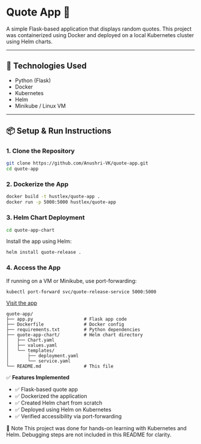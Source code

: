 # Quote App 🚀

A simple Flask-based application that displays random quotes. This project was containerized using Docker and deployed on a local Kubernetes cluster using Helm charts.

---

## 🔧 Technologies Used

- Python (Flask)
- Docker
- Kubernetes
- Helm
- Minikube / Linux VM

---

## 📦 Setup & Run Instructions

### 1. Clone the Repository

```bash
git clone https://github.com/Anushri-VK/quote-app.git
cd quote-app
```

### 2. Dockerize the App

```bash
docker build -t hustlex/quote-app .
docker run -p 5000:5000 hustlex/quote-app
```

### 3. Helm Chart Deployment

```bash
cd quote-app-chart
```

Install the app using Helm:

```bash
helm install quote-release .
```

### 4. Access the App
If running on a VM or Minikube, use port-forwarding:

```bash
kubectl port-forward svc/quote-release-service 5000:5000
```

[Visit the app](http://<vm-ip>:5000)

```
quote-app/
├── app.py                   # Flask app code
├── Dockerfile               # Docker config
├── requirements.txt         # Python dependencies
├── quote-app-chart/         # Helm chart directory
│   ├── Chart.yaml
│   ├── values.yaml
│   └── templates/
│       ├── deployment.yaml
│       └── service.yaml
└── README.md                # This file
```


✅ **Features Implemented**

- ✅ Flask-based quote app  
- ✅ Dockerized the application  
- ✅ Created Helm chart from scratch  
- ✅ Deployed using Helm on Kubernetes  
- ✅ Verified accessibility via port-forwarding  

📌 Note
This project was done for hands-on learning with Kubernetes and Helm. Debugging steps are not included in this README for clarity.

